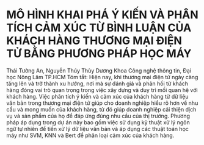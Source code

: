 # MÔ HÌNH KHAI PHÁ Ý KIẾN VÀ PHÂN TÍCH CẢM XÚC TỪ BÌNH LUẬN CỦA KHÁCH HÀNG THƯƠNG MẠI ĐIỆN TỬ BẰNG PHƯƠNG PHÁP HỌC MÁY
Thái Tường An, Nguyễn Thúy Thùy Dương
Khoa Công nghệ thông tin, Đại học Nông Lâm TP.HCM
Tóm tắt: Hiện nay, khi thương mại điện tử ngày càng tăng lên và trở thành xu hướng, nơi mà sự đánh giá và phản hồi từ khách hàng đóng vai trò quan trọng trong việc xây dựng và duy trì mối quan hệ với khách hàng. Việc phân tích ý kiến và cảm xúc của khách hàng từ dữ liệu văn bản trong thương mại điện tử giúp cho doanh nghiệp hiểu rõ hơn về nhu cầu và mong muốn của khách hàng, từ đó giúp doanh nghiệp cải thiện dịch vụ và sản phẩm của họ để đáp ứng đúng nhu cầu của thị trường. Phương pháp áp dụng trong dự án này bao gồm việc sử dụng kỹ thuật xử lý ngôn ngữ tự nhiên để tiền xử lý dữ liệu văn bản và áp dụng các thuật toán học máy như SVM, KNN và Bert để phân loại cảm xúc của khách hàng.
